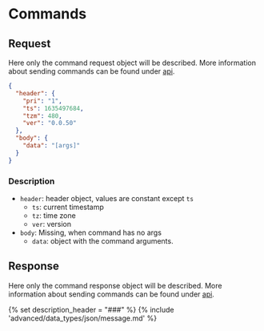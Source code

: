# Commands

## Request

Here only the command request object will be described.
More information about sending commands can be found under [api](../../../protocols/rest.md#request).

```json
{
  "header": {
    "pri": "1",
    "ts": 1635497684,
    "tzm": 480,
    "ver": "0.0.50"
  },
  "body": {
    "data": "[args]"
  }
}
```

### Description

- `header`: header object, values are constant except `ts`
  - `ts`: current timestamp
  - `tz`: time zone
  - `ver`: version
- `body`: Missing, when command has no args
  - `data`: object with the command arguments.

## Response

Here only the command response object will be described.
More information about sending commands can be found under [api](../../../protocols/rest.md#response).

{% set description_header = "###" %}
{% include 'advanced/data_types/json/message.md' %}
